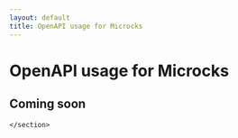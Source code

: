 ```yaml
---
layout: default
title: OpenAPI usage for Microcks
---
```


<div class="content">
	<div class="jumbotron clearfix">
		<div class="container">
       <h1 class="page-title arvo">OpenAPI usage for Microcks</h1>
    </div>
	</div>
	<div class="container">
    <section id="intro" class="article">
			<h2 class="arvo">Coming soon</h2>

    </section>
  </div>
</div>
